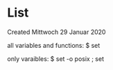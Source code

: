 # List
Created Mittwoch 29 Januar 2020

all variables and functions:
$ set

only varaibles:
$ set -o posix ; set

